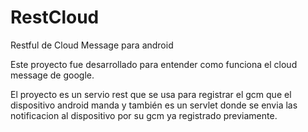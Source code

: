 # RestCloud
Restful de Cloud Message para android

Este proyecto fue desarrollado para entender como funciona el cloud message de google.

El proyecto es un servio rest que se usa para registrar el gcm que el dispositivo android manda y también es un servlet donde 
se envia las notificacion al dispositivo por su gcm ya registrado previamente.
